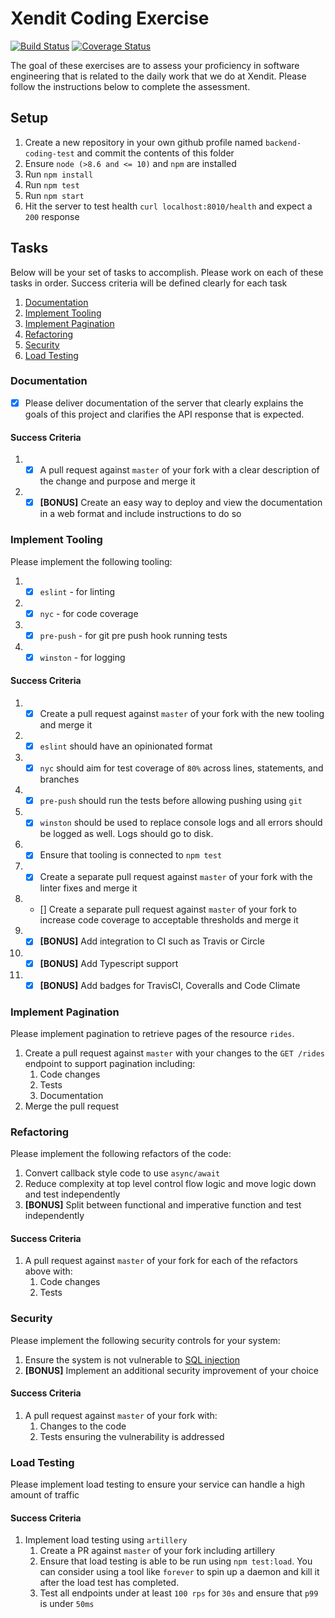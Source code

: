 # Xendit Coding Exercise

[![Build Status](https://app.travis-ci.com/Anuoluwa/backend-coding-test.svg?branch=master)](https://app.travis-ci.com/Anuoluwa/backend-coding-test) [![Coverage Status](https://coveralls.io/repos/github/Anuoluwa/backend-coding-test/badge.svg?branch=master)](https://coveralls.io/github/Anuoluwa/backend-coding-test?branch=master)
 

The goal of these exercises are to assess your proficiency in software engineering that is related to the daily work that we do at Xendit. Please follow the instructions below to complete the assessment.

## Setup

1. Create a new repository in your own github profile named `backend-coding-test` and commit the contents of this folder
2. Ensure `node (>8.6 and <= 10)` and `npm` are installed
3. Run `npm install`
4. Run `npm test`
5. Run `npm start`
6. Hit the server to test health `curl localhost:8010/health` and expect a `200` response

## Tasks

Below will be your set of tasks to accomplish. Please work on each of these tasks in order. Success criteria will be defined clearly for each task

1. [Documentation](#documentation)
2. [Implement Tooling](#implement-tooling)
3. [Implement Pagination](#implement-pagination)
4. [Refactoring](#refactoring)
5. [Security](#security)
6. [Load Testing](#load-testing)

### Documentation

- [x] Please deliver documentation of the server that clearly explains the goals of this project and clarifies the API response that is expected.

#### Success Criteria

1. - [x] A pull request against `master` of your fork with a clear description of the change and purpose and merge it
2. - [x] **[BONUS]** Create an easy way to deploy and view the documentation in a web format and include instructions to do so

### Implement Tooling

Please implement the following tooling:

1.  - [x] `eslint` - for linting
2.  - [x]  `nyc` - for code coverage
3.  - [x]  `pre-push` - for git pre push hook running tests
4.  - [x]  `winston` - for logging

#### Success Criteria

1.  - [x]  Create a pull request against `master` of your fork with the new tooling and merge it
   1.  - [x]  `eslint` should have an opinionated format
   2.  - [x]  `nyc` should aim for test coverage of `80%` across lines, statements, and branches
   3.  - [x]  `pre-push` should run the tests before allowing pushing using `git`
   4.  - [x]  `winston` should be used to replace console logs and all errors should be logged as well. Logs should go to disk.
2. - [x]  Ensure that tooling is connected to `npm test`
3. - [x]  Create a separate pull request against `master` of your fork with the linter fixes and merge it
4. - []  Create a separate pull request against `master` of your fork to increase code coverage to acceptable thresholds and merge it
5. - [x]  **[BONUS]** Add integration to CI such as Travis or Circle
6.  - [x]  **[BONUS]** Add Typescript support
7.  - [x]  **[BONUS]** Add badges for TravisCI, Coveralls and Code Climate

### Implement Pagination

Please implement pagination to retrieve pages of the resource `rides`.

1. Create a pull request against `master` with your changes to the `GET /rides` endpoint to support pagination including:
   1. Code changes
   2. Tests
   3. Documentation
2. Merge the pull request

### Refactoring

Please implement the following refactors of the code:

1. Convert callback style code to use `async/await`
2. Reduce complexity at top level control flow logic and move logic down and test independently
3. **[BONUS]** Split between functional and imperative function and test independently

#### Success Criteria

1. A pull request against `master` of your fork for each of the refactors above with:
   1. Code changes
   2. Tests

### Security

Please implement the following security controls for your system:

1. Ensure the system is not vulnerable to [SQL injection](https://www.owasp.org/index.php/SQL_Injection)
2. **[BONUS]** Implement an additional security improvement of your choice

#### Success Criteria

1. A pull request against `master` of your fork with:
   1. Changes to the code
   2. Tests ensuring the vulnerability is addressed

### Load Testing

Please implement load testing to ensure your service can handle a high amount of traffic

#### Success Criteria

1. Implement load testing using `artillery`
   1. Create a PR against `master` of your fork including artillery
   2. Ensure that load testing is able to be run using `npm test:load`. You can consider using a tool like `forever` to spin up a daemon and kill it after the load test has completed.
   3. Test all endpoints under at least `100 rps` for `30s` and ensure that `p99` is under `50ms`
